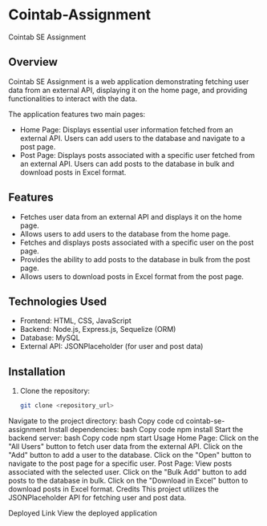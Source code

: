 # Cointab-Assignment

Cointab SE Assignment

## Overview

Cointab SE Assignment is a web application demonstrating fetching user data from an external API, displaying it on the home page, and providing functionalities to interact with the data.

The application features two main pages:

- Home Page: Displays essential user information fetched from an external API. Users can add users to the database and navigate to a post page.
- Post Page: Displays posts associated with a specific user fetched from an external API. Users can add posts to the database in bulk and download posts in Excel format.

## Features

- Fetches user data from an external API and displays it on the home page.
- Allows users to add users to the database from the home page.
- Fetches and displays posts associated with a specific user on the post page.
- Provides the ability to add posts to the database in bulk from the post page.
- Allows users to download posts in Excel format from the post page.

## Technologies Used

- Frontend: HTML, CSS, JavaScript
- Backend: Node.js, Express.js, Sequelize (ORM)
- Database: MySQL
- External API: JSONPlaceholder (for user and post data)

## Installation

1. Clone the repository:
   ```bash
   git clone <repository_url>
Navigate to the project directory:
bash
Copy code
cd cointab-se-assignment
Install dependencies:
bash
Copy code
npm install
Start the backend server:
bash
Copy code
npm start
Usage
Home Page:
Click on the "All Users" button to fetch user data from the external API.
Click on the "Add" button to add a user to the database.
Click on the "Open" button to navigate to the post page for a specific user.
Post Page:
View posts associated with the selected user.
Click on the "Bulk Add" button to add posts to the database in bulk.
Click on the "Download in Excel" button to download posts in Excel format.
Credits
This project utilizes the JSONPlaceholder API for fetching user and post data.

Deployed Link
View the deployed application